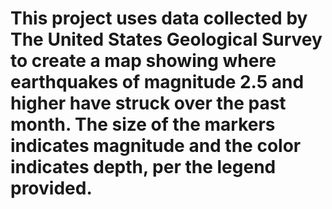 # This project uses data collected by The United States Geological Survey to create a map showing where earthquakes of magnitude 2.5 and higher have struck over the past month. The size of the markers indicates magnitude and the color indicates depth, per the legend provided.

